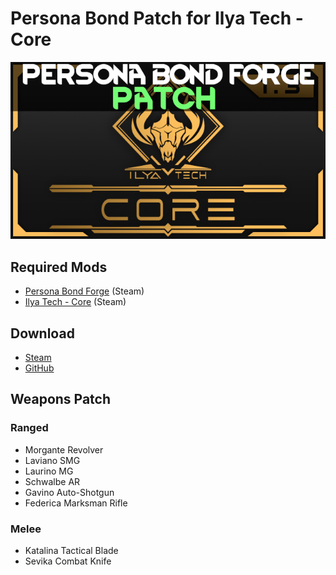 # Persona Bond Patch for Ilya Tech - Core

![](https://github.com/Daria40K/Persona-Bond-Patch-for-Ilya-Tech-Core/blob/main/About/Preview.png)

## Required Mods
- [Persona Bond Forge](https://steamcommunity.com/workshop/filedetails/?id=2178003816) (Steam)
- [Ilya Tech - Core](https://steamcommunity.com/sharedfiles/filedetails/?id=2800776443) (Steam)

## Download
- [Steam](https://steamcommunity.com/sharedfiles/filedetails/?id=2801522312)
- [GitHub](https://github.com/Daria40K/Persona-Bond-Patch-for-Ilya-Tech-Core/releases)

## Weapons Patch
### Ranged
- Morgante Revolver
- Laviano SMG
- Laurino MG
- Schwalbe AR
- Gavino Auto-Shotgun
- Federica Marksman Rifle
### Melee
- Katalina Tactical Blade
- Sevika Combat Knife